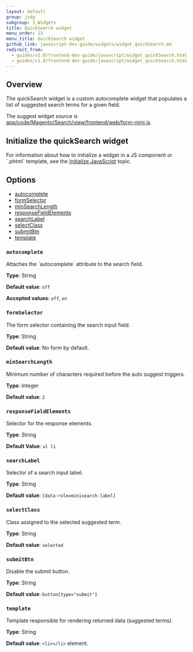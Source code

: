 ```yaml
---
layout: default
group: jsdg
subgroup: 3_Widgets
title: QuickSearch widget
menu_order: 13
menu_title: QuickSearch widget
github_link: javascript-dev-guide/widgets/widget_quickSearch.md
redirect_from:
  - guides/v2.0/frontend-dev-guide/javascript/widget_quickSearch.html
  - guides/v1.0/frontend-dev-guide/javascript/widget_quickSearch.html
---
```


<h2>Overview</h2>

The quickSearch widget is a custom autocomplete widget that populates a list of suggested search terms for a given field. 

The suggest widget source is <a href="{{site.mage2000url}}app/code/Magento/Search/view/frontend/web/form-mini.js" target="_blank">app/code/Magento/Search/view/frontend/web/form-mini.js</a>.

<h2 id="quicksearch_init">Initialize the quickSearch widget</h2>
For information about how to initialize a widget in a JS component or `.phtml` template, see the <a href="{{site.gdeurl}}frontend-dev-guide/javascript/js_init.html" target="_blank">Initialize JavaScript</a> topic.


<h2 id="quicksearch_options">Options</h2>
<ul>
<li><a href="#q_autocomplete">autocomplete</a></li>
<li><a href="#q_formSelector">formSelector</a></li>
<li><a href="#q_minSearchLength">minSearchLength</a></li>
<li><a href="#q_responseFieldElements">responseFieldElements</a></li>
<li><a href="#q_searchLabel">searchLabel</a></li>
<li><a href="#q_selectClass">selectClass</a></li>
<li><a href="#q_submitBtn">submitBtn</a></li>
<li><a href="#q_template">template</a></li>
</ul>


<h3 id="q_autocomplete"><code>autocomplete</code></h3>
Attaches the `autocomplete` attribute to the search field.

**Type**: String

**Default value**: `off`

**Accepted values**: `off`, `on`


<h3 id="q_formSelector"><code>formSelector</code></h3>
The form selector containing the search input field.

**Type**: String 

**Default value**: No form by default.


<h3 id="q_minSearchLength"><code>minSearchLength</code></h3>
Minimum number of characters required before the auto suggest triggers.

**Type**: Integer

**Default value**: `2`

<h3 id="q_responseFieldElements"><code>responseFieldElements</code></h3>
Selector for the response elements.

**Type**: String

**Default Value**: `ul li`

<h3 id="q_searchLabel"><code>searchLabel</code></h3>
Selector of a search input label.

**Type**: String

**Default value**: `[data-role=minisearch-label]`

<h3 id="q_selectClass"><code>selectClass</code></h3>
Class assigned to the selected suggested term.

**Type**: String

**Default value**: `selected`

<h3 id="q_submitBtn"><code>submitBtn</code></h3>
Disable the submit button. 

**Type**: String

**Default value**: `button[type="submit"]`

<h3 id="q_template"><code>template</code></h3>
Template responsible for rendering returned data (suggested terms).

**Type**: String

**Default value**: `<li></li>` element.


